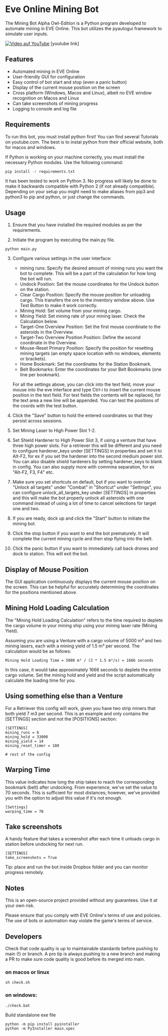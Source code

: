 # Eve Online Mining Bot

The Mining Bot Alpha Owl-Edition is a Python program developed to automate mining in EVE Online. This bot utilizes the pyautogui framework to simulate user inputs. 

[![Video auf YouTube](https://img.youtube.com/vi/-qzjmKXXsqU/maxresdefault.jpg)](https://www.youtube.com/watch?v=-qzjmKXXsqU)
[youtube link]

## Features

- Automated mining in EVE Online
- User-friendly GUI for configuration
- Easy control of bot start and stop (even a panic button)
- Display of the current mouse position on the screen
- Cross platform (Windows, Macos and Linux), albeit no EVE window recognition on Macos and Linux
- Can take screenshots of mining progress
- Logging to console and log file

## Requirements

To run this bot, you must install python first! You can find several Tutorials on youtube.com. The best is to instal python from their official website, both for macos and windows.

If Python is working on your machine correctly, you must install the necessary Python modules. Use the following command:

```bash
pip install -r requirements.txt
```

It has been tested to work on Python 3. No progress will likely be done to make it backwards compatible with Python 2 (if not already compatible). Depending on your setup you might need to make aliases from pip3 and python3 to pip and python, or just change the commands.

## Usage

1. Ensure that you have installed the required modules as per the requirements.

2. Initiate the program by executing the main.py file.
```
python main.py
```
3. Configure various settings in the user interface:

   - mining runs: Specify the desired amount of mining runs you want the bot to complete. This will be a part of the calculation for how long the bot will run.
   - Undock Position: Set the mouse coordinates for the Undock button on the station.
   - Clear Cargo Position: Specify the mouse position for unloading cargo. This transfers the ore to the inventory window above. Use Test Button to make it work correctly. 
   - Mining Hold: Set volume from your mining cargo.
   - Mining Yield: Set mining rate of your mining laser. Check the Calculation below.
   - Target-One Overview Position: Set the first mouse coordinate to the asteroids in the Overview.
   - Target-Two Overview Position Position: Define the second coordinate in the Overview.
   - Mouse-Reset Primary Position: Specify the position for resetting mining targets (an empty space location with no windows, elements or brackets).
   - Home Bookmark: Set the coordinates for the Station Bookmark.
   - Belt Bookmarks: Enter the coordinates for your Belt Bookmarks (one line per bookmark).

   For all the settings above, you can click into the text field, move your mouse into the eve interface and type Ctrl-i to insert the current mouse position in the text field. For text fields the contents will be replaced, for the text area a new line will be appended. You can test the positions of the coords with the test button.

4. Click the "Save" button to hold the entered coordinates so that they persist across sessions.

5. Set Mining Laser to High Power Slot 1-2.

6. Set Shield Hardener to High Power Slot 3, if using a venture that have three high power slots. For a retriever this will be different and you need to configure hardener_keys under [SETTINGS] in properties and set it to Alt-F2, for ex if you set the hardener into the second medium power slot. You can also disable shield hardeners by setting hardener_keys to blank in config. You can also supply more with commma separation, for ex "Alt-F2, F3, F4" etc.

7. Make sure you set shortcuts on default, but if you want to override "Unlock all targets" under "Combat" in "Shortcut" under "Settings", you can configure unlock_all_targets_key under [SETTINGS] in properties and this will make the bot properly unlock all asteroids with one command instead of using a lot of time to cancel selections for target one and two.
   
8. If you are ready, dock up and click the "Start" button to initiate the mining bot.
   
9. Click the stop button if you want to end the bot prematurely. It will complete the current mining cycle and then stop flying into the belt. 

10. Click the panic button if you want to immediately call back drones and dock to station. This will exit the bot.

## Display of Mouse Position
The GUI application continuously displays the current mouse position on the screen. This can be helpful for accurately determining the coordinates for the positions mentioned above.

## Mining Hold Loading Calculation
The "Mining Hold Loading Calculation" refers to the time required to deplete the cargo volume in your mining ship using your mining laser rate (Mining Yield).

Assuming you are using a Venture with a cargo volume of 5000 m³ and two mining lasers, each with a mining yield of 1.5 m³ per second. The calculation would be as follows:
```
Mining Hold Loading Time = 5000 m³ / (2 * 1.5 m³/s) = 1666 seconds
```
In this case, it would take approximately 1666 seconds to deplete the entire cargo volume. Set the mining hold and yield and the script automatically calculate the loading time for you.

## Using something else than a Venture

For a Retriever this config will work, given you have two strip miners that both yield 7 m3 per second. This is an example and only contains the [SETTINGS] section and not the [POSITIONS] section:

```properties
[SETTINGS]
mining_runs = 6
mining_hold = 33000
mining_yield = 14
mining_reset_timer = 180

# rest of the config
```

## Warping Time

This value indicates how long the ship takes to reach the corresponding bookmark (belt) after undocking. From experience, we've set the value to 70 seconds. This is sufficient for most distances; however, we've provided you with the option to adjust this value if it's not enough.

```proberties
[Settings]
warping_time = 70
```

## Take screenshots

A handy feature that takes a screenshot after each time it unloads cargo in station before undocking for next run.

```properties
[SETTINGS]
take_screenshots = True
```

Tip: place and run the bot inside Dropbox folder and you can monitor progress remotely.

## Notes
This is an open-source project provided without any guarantees. Use it at your own risk.

Please ensure that you comply with EVE Online's terms of use and policies. The use of bots or automation may violate the game's terms of service.

## Developers

Check that code quality is up to maintainable standards before pushing to main (!) or branch. A pro tip is always pushing to a new branch and making a PR to make sure code quality is good before its merged into main.

### on macos or linux
```
sh check.sh
```

### on windows:
```
./check.bat
```

Build standalone exe file

```
python -m pip install pyinstaller
python -m PyInstaller main.spec
```